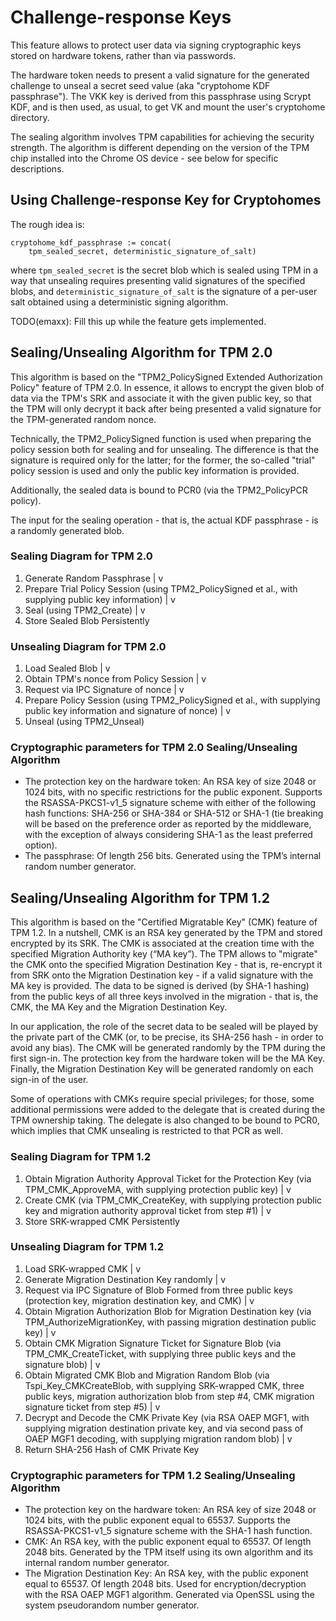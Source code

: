 # Challenge-response Keys

This feature allows to protect user data via signing cryptographic keys stored
on hardware tokens, rather than via passwords.

The hardware token needs to present a valid signature for the generated
challenge to unseal a secret seed value (aka "cryptohome KDF passphrase"). The
VKK key is derived from this passphrase using Scrypt KDF, and is then used, as
usual, to get VK and mount the user's cryptohome directory.

The sealing algorithm involves TPM capabilities for achieving the security
strength. The algorithm is different depending on the version of the TPM chip
installed into the Chrome OS device - see below for specific descriptions.


## Using Challenge-response Key for Cryptohomes

The rough idea is:

```
cryptohome_kdf_passphrase := concat(
    tpm_sealed_secret, deterministic_signature_of_salt)
```

where `tpm_sealed_secret` is the secret blob which is sealed using TPM in a way
that unsealing requires presenting valid signatures of the specified blobs, and
`deterministic_signature_of_salt` is the signature of a per-user salt obtained
using a deterministic signing algorithm.

TODO(emaxx): Fill this up while the feature gets implemented.


## Sealing/Unsealing Algorithm for TPM 2.0

This algorithm is based on the "TPM2_PolicySigned Extended Authorization Policy"
feature of TPM 2.0. In essence, it allows to encrypt the given blob of data via
the TPM's SRK and associate it with the given public key, so that the TPM will
only decrypt it back after being presented a valid signature for the
TPM-generated random nonce.

Technically, the TPM2_PolicySigned function is used when preparing the policy
session both for sealing and for unsealing. The difference is that the signature
is required only for the latter; for the former, the so-called "trial" policy
session is used and only the public key information is provided.

Additionally, the sealed data is bound to PCR0 (via the TPM2_PolicyPCR policy).

The input for the sealing operation - that is, the actual KDF passphrase - is a
randomly generated blob.


### Sealing Diagram for TPM 2.0

1. Generate Random Passphrase
           |
           v
2. Prepare Trial Policy Session (using
TPM2_PolicySigned et al., with supplying public key
information)
           |
           v
3. Seal (using TPM2_Create)
           |
           v
4. Store Sealed Blob Persistently


### Unsealing Diagram for TPM 2.0

1. Load Sealed Blob
           |
           v
2. Obtain TPM's nonce from Policy Session
           |
           v
3. Request via IPC Signature of nonce
           |
           v
4. Prepare Policy Session (using TPM2_PolicySigned et
al., with supplying public key information and
signature of nonce)
           |
           v
5. Unseal (using TPM2_Unseal)


### Cryptographic parameters for TPM 2.0 Sealing/Unsealing Algorithm

*   The protection key on the hardware token:
    An RSA key of size 2048 or 1024 bits, with no specific restrictions for the
    public exponent.
    Supports the RSASSA-PKCS1-v1_5 signature scheme with either of the following
    hash functions: SHA-256 or SHA-384 or SHA-512 or SHA-1 (tie breaking will be
    based on the preference order as reported by the middleware, with the
    exception of always considering SHA-1 as the least preferred option).
*   The passphrase:
    Of length 256 bits.
    Generated using the TPM’s internal random number generator.



## Sealing/Unsealing Algorithm for TPM 1.2

This algorithm is based on the "Certified Migratable Key" (CMK) feature of TPM
1.2. In a nutshell, CMK is an RSA key generated by the TPM and stored encrypted
by its SRK. The CMK is associated at the creation time with the specified
Migration Authority key (“MA key”). The TPM allows to "migrate" the CMK onto the
specified Migration Destination Key - that is, re-encrypt it from SRK onto the
Migration Destination key - if a valid signature with the MA key is provided.
The data to be signed is derived (by SHA-1 hashing) from the public keys of all
three keys involved in the migration - that is, the CMK, the MA Key and the
Migration Destination Key.

In our application, the role of the secret data to be sealed will be played by
the private part of the CMK (or, to be precise, its SHA-256 hash - in order to
avoid any bias). The CMK will be generated randomly by the TPM during the first
sign-in. The protection key from the hardware token will be the MA Key. Finally,
the Migration Destination Key will be generated randomly on each sign-in of the
user.

Some of operations with CMKs require special privileges; for those, some
additional permissions were added to the delegate that is created during the TPM
ownership taking. The delegate is also changed to be bound to PCR0, which
implies that CMK unsealing is restricted to that PCR as well.


### Sealing Diagram for TPM 1.2

1. Obtain Migration Authority Approval Ticket for the
Protection Key (via TPM_CMK_ApproveMA, with supplying
protection public key)
           |
           v
2. Create CMK (via TPM_CMK_CreateKey, with supplying
protection public key and migration authority approval
ticket from step #1)
           |
           v
3. Store SRK-wrapped CMK Persistently


### Unsealing Diagram for TPM 1.2

1. Load SRK-wrapped CMK
           |
           v
2. Generate Migration Destination Key randomly
           |
           v
3. Request via IPC Signature of Blob Formed from
three public keys (protection key, migration
destination key, and CMK)
           |
           v
4. Obtain Migration Authorization Blob for
Migration Destination key (via
TPM_AuthorizeMigrationKey, with passing migration
destination public key)
           |
           v
5. Obtain CMK Migration Signature Ticket for
Signature Blob (via TPM_CMK_CreateTicket, with
supplying three public keys and the signature blob)
           |
           v
6. Obtain Migrated CMK Blob and Migration Random Blob
(via Tspi_Key_CMKCreateBlob, with supplying
SRK-wrapped CMK, three public keys, migration
authorization blob from step #4, CMK migration
signature ticket from step #5)
           |
           v
7. Decrypt and Decode the CMK Private Key (via RSA
OAEP MGF1, with supplying migration destination
private key, and via second pass of OAEP MGF1
decoding, with supplying migration random blob)
           |
           v
8. Return SHA-256 Hash of CMK Private Key


### Cryptographic parameters for TPM 1.2 Sealing/Unsealing Algorithm

*   The protection key on the hardware token:
    An RSA key of size 2048 or 1024 bits, with the public exponent equal to
    65537.
    Supports the RSASSA-PKCS1-v1_5 signature scheme with the SHA-1 hash
    function.
*   CMK:
    An RSA key, with the public exponent equal to 65537.
    Of length 2048 bits.
    Generated by the TPM itself using its own algorithm and its internal random
    number generator.
*   The Migration Destination Key:
    An RSA key, with the public exponent equal to 65537.
    Of length 2048 bits.
    Used for encryption/decryption with the RSA OAEP MGF1 algorithm.
    Generated via OpenSSL using the system pseudorandom number generator.
